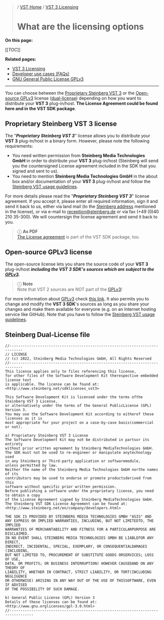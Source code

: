 >/ [VST Home](../) / [VST 3 Licensing](Index.md)
>
># What are the licensing options

**On this page:**

[[_TOC_]]

**Related pages:**

- [VST 3 Licensing](Index.md)
- [Developer use cases (FAQs)](Developer+use+cases.md)
- [GNU General Public License GPLv3](https://www.gnu.org/licenses/gpl-3.0.en.html)

---

You can choose between the [Proprietary Steinberg VST 3](#proprietary-steinberg-vst-3-license) or the [Open-source GPLv3](#open-source-gplv3-license) license ([dual-license](#steinberg-dual-license-file)) depending on how you want to distribute your **VST 3** plug-in/host. **The License Agreement could be found here and in the VST SDK package**.

## Proprietary Steinberg VST 3 license

The "***Proprietary Steinberg VST 3***" license allows you to distribute your **VST 3** plug-in/host in a binary form. However, please note the following requirements:
- You need written permission from **Steinberg Media Technologies GmbH** in order to distribute your **VST 3** plug-in/host (Steinberg will send you the countersigned License agreement included in the SDK that you signed and sent to us).
- You need to mention **Steinberg Media Technologies GmbH** in the about box and/or documentation of your **VST 3** plug-in/host and follow the [Steinberg VST usage guidelines](Usage+guidelines.md).

For more details please read the "***Proprietary Steinberg VST 3***" license agreement. If you accept it, please enter all required information, sign it and send it back to us, either via land mail (to the [Steinberg address](https://o.steinberg.net/en/extras/about.html) mentioned in the license), or via e-mail to [reception@steinberg.de](mailto:reception@steinberg.de) or via fax (+49 (0)40 210 35-300). We will countersign the license agreement and send it back to you.

>ⓘ **As PDF**\
> [The License agreement](../../resources/VST3_License_Agreement.pdf) is part of the VST SDK package, too.

## Open-source GPLv3 license

The open-source license lets you share the source code of your **VST 3** plug-in/host ***including the VST 3 SDK's sources which are subject to the [GPLv3](https://www.gnu.org/licenses/gpl-3.0.en.html).***

>ⓘ **Note**\
>Note that VST 2 sources are NOT part of the [GPLv3](https://www.gnu.org/licenses/gpl-3.0.en.html)!

For more information about [GPLv3](https://www.gnu.org/licenses/gpl-3.0.en.html) check [this link](https://www.gnu.org/licenses/gpl-3.0.en.html). It also permits you to change and modify the **VST 3 SDK**'s sources as long as you share your changes and make them available for everyone (e.g. on an Internet hosting service like GitHub). Note that you have to follow the [Steinberg VST usage guidelines](Usage+guidelines.md).

## Steinberg Dual-License file

```
//----------------------------------------------------------------------------
// LICENSE
// (c) 2022, Steinberg Media Technologies GmbH, All Rights Reserved
//----------------------------------------------------------------------------
This license applies only to files referencing this license,
for other files of the Software Development Kit therespective embedded license text
is applicable. The license can be found at: <http://www.steinberg.net/sdklicenses_vst3>

This Software Development Kit is licensed under the terms ofthe Steinberg VST 3 License,
or alternatively under the terms of the General PublicLicense (GPL) Version 3.
You may use the Software Development Kit according to eitherof these licenses as it is
most appropriate for your project on a case-by-case basis(commercial or not).

a) Proprietary Steinberg VST 3 License
The Software Development Kit may not be distributed in partsor its entirety
without prior written agreement by Steinberg MediaTechnologies GmbH.
The SDK must not be used to re-engineer or manipulate anytechnology used
in any Steinberg or Third-party application or softwaremodule,
unless permitted by law.
Neither the name of the Steinberg Media Technologies GmbH northe names of its
contributors may be used to endorse or promote productsderived from this
software without specific prior written permission.
Before publishing a software under the proprietary license, you need to obtain a copy
of the License Agreement signed by Steinberg MediaTechnologies GmbH.
The Steinberg VST SDK License Agreement can be found at:
<http://www.steinberg.net/en/company/developers.html>

THE SDK IS PROVIDED BY STEINBERG MEDIA TECHNOLOGIES GMBH "ASIS" AND
ANY EXPRESS OR IMPLIED WARRANTIES, INCLUDING, BUT NOT LIMITEDTO, THE IMPLIED
WARRANTIES OF MERCHANTABILITY AND FITNESS FOR A PARTICULARPURPOSE ARE DISCLAIMED.
IN NO EVENT SHALL STEINBERG MEDIA TECHNOLOGIES GMBH BE LIABLEFOR ANY DIRECT,
INDIRECT, INCIDENTAL, SPECIAL, EXEMPLARY, OR CONSEQUENTIALDAMAGES (INCLUDING,
BUT NOT LIMITED TO, PROCUREMENT OF SUBSTITUTE GOODS ORSERVICES; LOSS OF USE,
DATA, OR PROFITS; OR BUSINESS INTERRUPTION) HOWEVER CAUSEDAND ON ANY THEORY OF
LIABILITY, WHETHER IN CONTRACT, STRICT LIABILITY, OR TORT(INCLUDING NEGLIGENCE
OR OTHERWISE) ARISING IN ANY WAY OUT OF THE USE OF THISSOFTWARE, EVEN IF ADVISED
OF THE POSSIBILITY OF SUCH DAMAGE.

b) General Public License (GPL) Version 3
Details of these licenses can be found at: <http://www.gnu.orglicenses/gpl-3.0.html>
//---------------------------------------------------------------------------------
```
